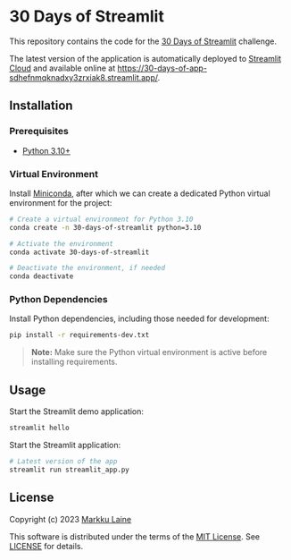 # 30 Days of Streamlit

This repository contains the code for the [30 Days of Streamlit](https://30days.streamlit.app) challenge.

The latest version of the application is automatically deployed to [Streamlit Cloud](https://streamlit.io/cloud) and available online at https://30-days-of-app-sdhefnmqknadxy3zrxiak8.streamlit.app/.


## Installation

### Prerequisites

* [Python 3.10+](https://www.python.org/)

### Virtual Environment

Install [Miniconda](https://docs.conda.io/en/latest/miniconda.html), after which we can create a dedicated Python virtual environment for the project:

```bash
# Create a virtual environment for Python 3.10
conda create -n 30-days-of-streamlit python=3.10

# Activate the environment
conda activate 30-days-of-streamlit

# Deactivate the environment, if needed
conda deactivate
```

### Python Dependencies

Install Python dependencies, including those needed for development:

```bash
pip install -r requirements-dev.txt
```

> **Note:** Make sure the Python virtual environment is active before installing requirements.


## Usage

Start the Streamlit demo application:

```bash
streamlit hello 
```

Start the Streamlit application:

```bash
# Latest version of the app
streamlit run streamlit_app.py
```


## License

Copyright (c) 2023 [Markku Laine](https://markkulaine.com)

This software is distributed under the terms of the [MIT License](https://opensource.org/license/mit/). See [LICENSE](./LICENSE) for details.
